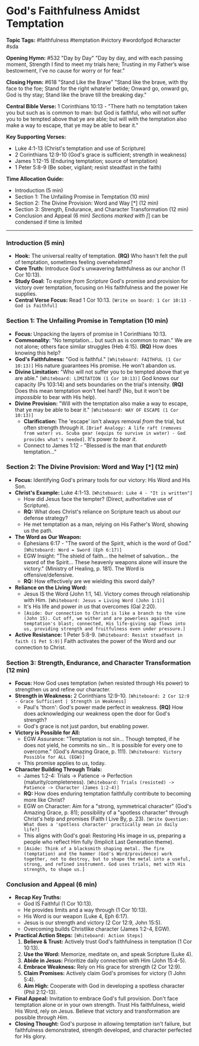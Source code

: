 # God's Faithfulness Amidst Temptation

**Topic Tags:** #faithfulness #temptation #victory #wordofgod #character #sda

**Opening Hymn:** #532 "Day by Day" "Day by day, and with each passing moment,
Strength I find to meet my trials here; Trusting in my Father’s wise bestowment,
I’ve no cause for worry or for fear."

**Closing Hymn:** #618 "Stand Like the Brave" "Stand like the brave, with thy
face to the foe; Stand for the right whate’er betide; Onward go, onward go, God
is thy stay; Stand like the brave till the breaking day."

**Central Bible Verse:** 1 Corinthians 10:13 - "There hath no temptation taken
you but such as is common to man: but God is faithful, who will not suffer you
to be tempted above that ye are able; but will with the temptation also make a
way to escape, that ye may be able to bear it."

**Key Supporting Verses:**

- Luke 4:1-13 (Christ's temptation and use of Scripture)
- 2 Corinthians 12:9-10 (God's grace is sufficient; strength in weakness)
- James 1:12-15 (Enduring temptation; source of temptation)
- 1 Peter 5:8-9 (Be sober, vigilant; resist steadfast in the faith)

**Time Allocation Guide:**

- Introduction (5 min)
- Section 1: The Unfailing Promise in Temptation (10 min)
- Section 2: The Divine Provision: Word and Way [*] (12 min)
- Section 3: Strength, Endurance, and Character Transformation (12 min)
- Conclusion and Appeal (6 min) _Sections marked with [_] can be condensed if
  time is limited

---

### Introduction (5 min)

- **Hook:** The universal reality of temptation. **(RQ)** Who hasn't felt the
  pull of temptation, sometimes feeling overwhelmed?
- **Core Truth:** Introduce God's unwavering faithfulness as our anchor (1 Cor
  10:13).
- **Study Goal:** To explore _from Scripture_ God's promise and provision for
  victory over temptation, focusing on His faithfulness and the power He
  supplies.
- **Central Verse Focus:** Read 1 Cor 10:13.
  `[Write on board: 1 Cor 10:13 - God is Faithful]`

### Section 1: The Unfailing Promise in Temptation (10 min)

- **Focus:** Unpacking the layers of promise in 1 Corinthians 10:13.
- **Commonality:** "No temptation... but such as is common to man." We are not
  alone; others face similar struggles (Heb 4:15). **(RQ)** How does knowing
  this help?
- **God's Faithfulness:** "God is faithful."
  `[Whiteboard: FAITHFUL (1 Cor 10:13)]` His nature guarantees His promise. He
  won't abandon us.
- **Divine Limitation:** "Who will not suffer you to be tempted above that ye
  are able." `[Whiteboard: LIMITATION (1 Cor 10:13)]` God knows our capacity (Ps
  103:14) and sets boundaries on the trial's intensity. **(RQ)** Does this mean
  temptation won't feel hard? (No, but it won't be _impossible_ to bear with His
  help).
- **Divine Provision:** "Will with the temptation also make a way to escape,
  that ye may be able to bear it." `[Whiteboard: WAY OF ESCAPE (1 Cor 10:13)]`
  - **Clarification:** The 'escape' isn't always removal _from_ the trial, but
    often strength _through_ it.
    `[Brief Analogy: A life raft (removes from water) vs. Scuba gear (equips to survive in water) - God provides what's needed]`.
    It's power _to bear it_.
  - Connect to James 1:12 - "Blessed is the man that _endureth_ temptation..."

### Section 2: The Divine Provision: Word and Way [*] (12 min)

- **Focus:** Identifying God's primary tools for our victory: His Word and His
  Son.
- **Christ's Example:** Luke 4:1-13. `[Whiteboard: Luke 4 - "It is written"]`
  - How did Jesus face the tempter? (Direct, authoritative use of Scripture).
  - **RQ:** What does Christ's reliance on Scripture teach us about _our_
    defense strategy?
  - He met temptation as a man, relying on His Father's Word, showing us the
    path.
- **The Word as Our Weapon:**
  - Ephesians 6:17 - "The sword of the Spirit, which is the word of God."
    `[Whiteboard: Word = Sword (Eph 6:17)]`
  - EGW Insight: "The shield of faith... the helmet of salvation... the sword of
    the Spirit... These heavenly weapons alone will insure the victory."
    (Ministry of Healing, p. 181). The Word is offensive/defensive.
  - **RQ:** How effectively are we wielding this sword daily?
- **Reliance on the Living Word:**
  - Jesus IS the Word (John 1:1, 14). Victory comes through relationship with
    Him. `[Whiteboard: Jesus = Living Word (John 1:1)]`
  - It's His life and power _in us_ that overcomes (Gal 2:20).
  - `[Aside: Our connection to Christ is like a branch to the vine (John 15). Cut off, we wither and are powerless against temptation's blast; connected, His life-giving sap flows into us, providing strength and fruitfulness even under pressure.]`
- **Active Resistance:** 1 Peter 5:8-9.
  `[Whiteboard: Resist steadfast in faith (1 Pet 5:9)]` Faith activates the
  power of the Word and our connection to Christ.

### Section 3: Strength, Endurance, and Character Transformation (12 min)

- **Focus:** How God uses temptation (when resisted through His power) to
  strengthen us and refine our character.
- **Strength in Weakness:** 2 Corinthians 12:9-10.
  `[Whiteboard: 2 Cor 12:9 - Grace Sufficient | Strength in Weakness]`
  - Paul's 'thorn': God's power made perfect in weakness. **(RQ)** How does
    acknowledging our weakness open the door for God's strength?
  - God's grace is not just pardon, but enabling power.
- **Victory is Possible for All:**
  - EGW Assurance: "Temptation is not sin... Though tempted, if he does not
    yield, he commits no sin... It is possible for every one to overcome."
    (God's Amazing Grace, p. 111).
    `[Whiteboard: Victory Possible for ALL (EGW)]`
  - This promise applies to _us_, today.
- **Character Building Through Trials:**
  - James 1:2-4: Trials -> Patience -> Perfection (maturity/completeness).
    `[Whiteboard: Trials (resisted) -> Patience -> Character (James 1:2-4)]`
  - **RQ:** How does enduring temptation faithfully contribute to becoming more
    like Christ?
  - EGW on Character: Aim for a "strong, symmetrical character" (God's Amazing
    Grace, p. 81); possibility of a "spotless character" through Christ's help
    and promises (Faith I Live By, p. 23).
    `[Write Question: What does a 'spotless character' practically mean in daily life?]`
  - This aligns with God's goal: Restoring His image in us, preparing a people
    who reflect Him fully (Implicit Last Generation theme).
  - `[Aside: Think of a blacksmith shaping metal. The fire (temptation) and the hammer (God's Word/providence) work together, not to destroy, but to shape the metal into a useful, strong, and refined instrument. God uses trials, met with His strength, to shape us.]`

### Conclusion and Appeal (6 min)

- **Recap Key Truths:**
  - God IS Faithful (1 Cor 10:13).
  - He provides limits and a way through (1 Cor 10:13).
  - His Word is our weapon (Luke 4, Eph 6:17).
  - Jesus is our strength and victory (2 Cor 12:9, John 15:5).
  - Overcoming builds Christlike character (James 1:2-4, EGW).
- **Practical Action Steps:** `[Whiteboard: Action Steps]`
  1.  **Believe & Trust:** Actively trust God's faithfulness in temptation (1
      Cor 10:13).
  2.  **Use the Word:** Memorize, meditate on, and speak Scripture (Luke 4).
  3.  **Abide in Jesus:** Prioritize daily connection with Him (John 15:4-5).
  4.  **Embrace Weakness:** Rely on His grace for strength (2 Cor 12:9).
  5.  **Claim Promises:** Actively claim God's promises for victory (1 John
      5:4).
  6.  **Aim High:** Cooperate with God in developing a spotless character (Phil
      2:12-13).
- **Final Appeal:** Invitation to embrace God's full provision. Don't face
  temptation alone or in your own strength. Trust His faithfulness, wield His
  Word, rely on Jesus. Believe that victory and transformation are possible
  _through Him_.
- **Closing Thought:** God's purpose in allowing temptation isn't failure, but
  faithfulness demonstrated, strength developed, and character perfected for His
  glory.
